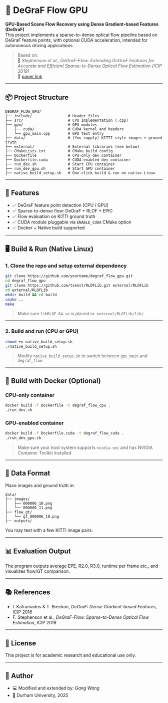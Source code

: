 # 🚗 DeGraF Flow GPU

**GPU-Based Scene Flow Recovery using Dense Gradient-based Features (DeGraF)**  
This project implements a sparse-to-dense optical flow pipeline based on DeGraF feature points, with optional CUDA acceleration, intended for autonomous driving applications.

> Based on:  
> 📝 *Stephenson et al., DeGraF-Flow: Extending DeGraF Features for Accurate and Efficient Sparse-to-Dense Optical Flow Estimation (ICIP 2019)*  
> 🔗 [paper link](https://breckon.org/toby/publications/papers/stephenson19degraf-flow.pdf)

---

## 📦 Project Structure

```
DEGRAF_FLOW_GPU/
├── include/                # Header files
├── src/                    # CPU implementation (.cpp)
├── gpu/                    # GPU modules
│   ├── cuda/               # CUDA kernel and headers
│   └── gpu_main.cpp        # GPU test entry
├── data/                   # (You supply) KITTI-style images + ground truth
├── external/               # External libraries (see below)
├── CMakeLists.txt          # CMake build config
├── Dockerfile              # CPU-only dev container
├── Dockerfile.cuda         # CUDA-enabled dev container
├── run_dev.sh              # Start CPU container
├── run_dev_gpu.sh          # Start GPU container
├── native_build_setup.sh   # One-click build & run on native Linux
```

---

## 🚀 Features

- ✅ DeGraF feature point detection (CPU / GPU)
- ✅ Sparse-to-dense flow: DeGraF + RLOF + EPIC
- ✅ Flow evaluation on KITTI ground truth
- ✅ CUDA module pluggable via `ENABLE_CUDA` CMake option
- ✅ Docker + Native build supported

---

## 🖥️ Build & Run (Native Linux)

### 1. Clone the repo and setup external dependency

```bash
git clone https://github.com/yourname/degraf_flow_gpu.git
cd degraf_flow_gpu
git clone https://github.com/tsenst/RLOFLib.git external/RLOFLib
cd external/RLOFLib
mkdir build && cd build
cmake ..
make
```

> Make sure `libRLOF_64.so` is placed in: `external/RLOFLib/lib/`

---

### 2. Build and run (CPU or GPU)

```bash
chmod +x native_build_setup.sh
./native_build_setup.sh
```

> Modify `native_build_setup.sh` to switch between `gpu_main` and `degraf_flow`

---

## 🐳 Build with Docker (Optional)

### CPU-only container

```bash
docker build -f Dockerfile -t degraf_flow_cpu .
./run_dev.sh
```

### GPU-enabled container

```bash
docker build -f Dockerfile.cuda -t degraf_flow_cuda .
./run_dev_gpu.sh
```

> Make sure your host system supports `nvidia-smi` and has NVIDIA Container Toolkit installed.

---

## 📂 Data Format

Place images and ground truth in:

```
data/
├── images/
│   ├── 000006_10.png
│   └── 000006_11.png
├── flow_gt/
│   └── gt_000006_10.png
├── outputs/
```

You may test with a few KITTI image pairs.

---

## 📊 Evaluation Output

The program outputs average EPE, R2.0, R3.0, runtime per frame etc., and visualizes flow/GT comparison.

---

## 📚 References

- I. Katramados & T. Breckon, *DeGraF: Dense Gradient-based Features*, ICIP 2016
- F. Stephenson et al., *DeGraF-Flow: Sparse-to-Dense Optical Flow Estimation*, ICIP 2019

---

## 📃 License

This project is for academic research and educational use only.

---

## 🙋 Author

- 💻 Modified and extended by: *Gang Wang*
- 🏫 Durham University, 2025
